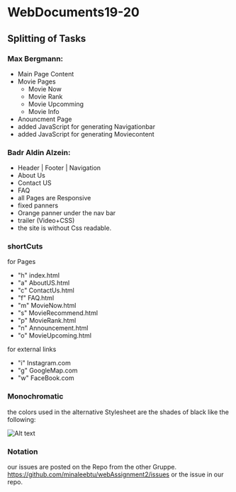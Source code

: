 # WebDocuments19-20

## Splitting of Tasks

### Max Bergmann:
- Main Page Content
- Movie Pages
  - Movie Now
  - Movie Rank
  - Movie Upcomming
  - Movie Info
- Anouncment Page
- added JavaScript for generating Navigationbar
- added JavaScript for generating Moviecontent

### Badr Aldin Alzein:
- Header | Footer | Navigation  
- About Us
- Contact US
- FAQ
- all Pages are Responsive
- fixed panners 
- Orange panner under the nav bar
- trailer (Video+CSS)
- the site is without Css readable.

### shortCuts
for Pages 
 - "h" index.html 
 - "a" AboutUS.html 
 - "c" ContactUs.html
 - "f" FAQ.html
 - "m" MovieNow.html
 - "s" MovieRecommend.html  
 - "p" MovieRank.html
 - "n" Announcement.html
 - "o" MovieUpcoming.html
 
for external links
 - "i" Instagram.com
 - "g" GoogleMap.com
 - "w" FaceBook.com

### Monochromatic
the colors used in the alternative Stylesheet are the shades of black like the following: 

![Alt text](https://vipballoons.co.uk/wp-content/uploads/2015/08/black-monochromatic.png "Monochromatic Color Palett")

### Notation 
our issues are posted on the Repo from the other Gruppe. 
https://github.com/minaleebtu/webAssignment2/issues
or the issue in our repo. 


